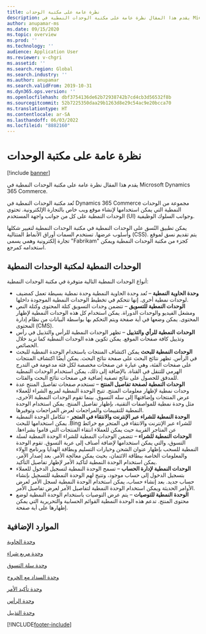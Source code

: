 ```yaml
---
title: نظرة عامة على مكتبة الوحدات
description: يقدم هذا المقال نظرة عامة على مكتبة الوحدات النمطية في Microsoft Dynamics 365 Commerce.
author: anupamar-ms
ms.date: 09/15/2020
ms.topic: overview
ms.prod: ''
ms.technology: ''
audience: Application User
ms.reviewer: v-chgri
ms.assetid: ''
ms.search.region: Global
ms.search.industry: ''
ms.author: anupamar
ms.search.validFrom: 2019-10-31
ms.dyn365.ops.version: ''
ms.openlocfilehash: dbf3754136de62b72938742b7cd4cb3d56532f8b
ms.sourcegitcommit: 52b7225350daa29b1263d8e29c54ac9e20bcca70
ms.translationtype: HT
ms.contentlocale: ar-SA
ms.lasthandoff: 06/03/2022
ms.locfileid: "8882160"
---
```

# <a name="module-library-overview"></a>نظرة عامة على مكتبة الوحدات

[!include [banner](includes/banner.md)]

يقدم هذا المقال نظرة عامة على مكتبة الوحدات النمطية في Microsoft Dynamics 365 Commerce.

تُعد مكتبة الوحدات النمطية في Dynamics 365 Commerce مجموعة من الوحدات النمطية التي يمكن استخدامها لإنشاء موقع ويب خاص بالتجارة الإلكترونية. تحتوي الوحدات النمطية على كل من جوانب واجهة المستخدم (UI) وجوانب السلوك الوظيفية.

يمكن تطبيق النُسق على الوحدات النمطية في مكتبة الوحدات النمطية لتغيير شكلها وأسلوب عرضها. تستخدم السمات أوراق الأنماط المتتالية (CSS). يتم تقديم نسق لموقع تجارة إلكترونية  وهمي يسمى "Fabrikam" كجزء من مكتبة الوحدات النمطية ويمكن استخدامه كمرجع.

## <a name="module-library-modules"></a>الوحدات النمطية لمكتبة الوحدات النمطية

أنواع الوحدات النمطية التالية متوفرة في مكتبة الوحدات النمطية:

- **وحدة الحاوية النمطية** – تُعد وحدة الحاوية النمطية وحدة نمطية بسيطة تعمل كمضيف لوحدات نمطية أخرى. إنها تتحكم في تخطيط الوحدات النمطية الموجودة داخلها.
- **الوحدات النمطية للتسويق** – تتضمن وحدات التسويق كتلة المحتوى وكتلة النص ومشغل الفيديو والوحدات الدوراة. يمكن استخدام كل هذه الوحدات النمطية لإظهار المحتوى. يمكن وضعها في أية صفحة ويتم التحكم بها بواسطة البيانات من نظام إدارة المحتوى (CMS).
- **الوحدات النمطية للرأي والتذييل** – تظهر الوحدات النمطية للرأس والتذييل في رأس وتذييل كافة صفحات الموقع. يمكن تكوين هذه الوحدات النمطية كما تريد خلال الخصائص.
- **الوحدات النمطية للبحث** يمكن اكتشاف المنتجات باستخدام الوحدة النمطية للبحث في الرأس. تظهر نتائج البحث على صفحة نتائج البحث. يمكن أيضًا اكتشاف المنتجات على صفحات الفئة، وهي عبارة عن صفحات مخصصة لكل فئة مدعومة في التدرج الهرمي للتنقل في القناة. بالإضافة إلى ذلك، يمكن استخدام الوحدات النمطية للمدقق للحصول على نتائج تصفية إضافية في صفحات نتائج البحث والفئات.
- **الوحدات النمطية لصفحة تفاصيل المنتج** – تستخدم صفحات تفاصيل المنتج عدة وحدات نمطية لإظهار معلومات المنتج. تتيح الوحدة النمطية لمربع الشراء للعملاء عرض المنتجات وإضافتهاا إلى سله التسوق. بينما تقوم الوحدات النمطية الأخرى، مثل وحدة نمطية للمواصفات التقنية، بإظهار تفاصيل المنتج. يمكن استخدام الوحدة النمطية للتقييمات والمراجعات لعرض المراجعات وتوفيرها.
- **‏‫الوحدة النمطية للشراء عبر الإنترنت والانتقاء في المتجر** - تتكامل الوحدة النمطية للشراء عبر الإنترنت والانتقاء في المتجر مع خرائط Bing. يمكن استخدامها للبحث عن المتاجر القريبة حيث يمكن للعملاء انتقاء المنتجات التي قاموا بشراءها.
- **الوحدات النمطية للشراء** – تتضمن الوحدات النمطية للشراء الوحدة النمطية لسلة التسوق، والتي يمكن استخدامها لإضافة أصناف إلى عربة التسوق. تقوم الوحدة النمطية للسحب بإظهار عنوان الشحن وخيارات التسليم وبطاقة الهدايا وبرنامج الولاء والمعلومات الخاصة ببطاقة الائتمان، بحيث يمكن معالجة الأمر. بعد إصدار الأمر، يمكن استخدام الوحدة النمطية لتأكيد الأمر لإظهار تفاصيل التأكيد.
- **الوحدات النمطية لإدارة الحساب** – تسمح الوحدة النمطية لتسجيل الدخول للعملاء بتسجيل الدخول إلى حساب موجود، وتتيح لهم الوحدة النمطية للتسجيل بإنشاء حساب جديد. بعد إنشاء حساب، يمكن استخدام الوحدة النمطية لسجل الأمر لعرض الأوامر الحديثة ويمكن استخدام الوحدة النمطية لتفاصيل الأمر لعرض تفاصيل الأمر.
- **الوحدة النمطية للتوصيات** – يتم عرض التوصيات باستخدام الوحدة النمطية لوضع محتوى المنتج. تدعم هذه الوحدة النمطية القوائم الحسابية والتحريرية التي يمكن إظهارها على أية صفحة.

## <a name="additional-resources"></a>الموارد الإضافية

[وحدة الحاوية](add-container-module.md)

[وحدة مربع شراء](add-buy-box.md)

[وحدة سلة التسوق](add-cart-module.md)

[وحدة السداد مع الخروج](add-checkout-module.md)

[وحدة تأكيد الأمر](order-confirmation-module.md)

[وحدة الرأس](author-header-module.md)

[وحدة التذييل](author-footer-module.md)


[!INCLUDE[footer-include](../includes/footer-banner.md)]